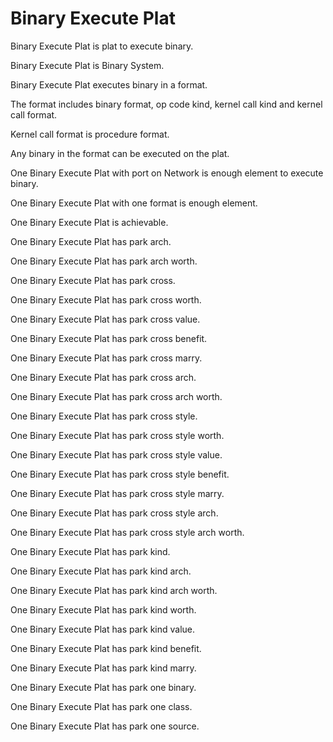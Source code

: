 # Binary Execute Plat

Binary Execute Plat is plat to execute binary.

Binary Execute Plat is Binary System.

Binary Execute Plat executes binary in a format.

The format includes binary format, op code kind, kernel call kind and kernel call format.

Kernel call format is procedure format.

Any binary in the format can be executed on the plat.

One Binary Execute Plat with port on Network is enough element to execute binary.

One Binary Execute Plat with one format is enough element.

One Binary Execute Plat is achievable.

One Binary Execute Plat has park arch.

One Binary Execute Plat has park arch worth.

One Binary Execute Plat has park cross.

One Binary Execute Plat has park cross worth.

One Binary Execute Plat has park cross value.

One Binary Execute Plat has park cross benefit.

One Binary Execute Plat has park cross marry.

One Binary Execute Plat has park cross arch.

One Binary Execute Plat has park cross arch worth.

One Binary Execute Plat has park cross style.

One Binary Execute Plat has park cross style worth.

One Binary Execute Plat has park cross style value.

One Binary Execute Plat has park cross style benefit.

One Binary Execute Plat has park cross style marry.

One Binary Execute Plat has park cross style arch.

One Binary Execute Plat has park cross style arch worth.

One Binary Execute Plat has park kind.

One Binary Execute Plat has park kind arch.

One Binary Execute Plat has park kind arch worth.

One Binary Execute Plat has park kind worth.

One Binary Execute Plat has park kind value.

One Binary Execute Plat has park kind benefit.

One Binary Execute Plat has park kind marry.

One Binary Execute Plat has park one binary.

One Binary Execute Plat has park one class.

One Binary Execute Plat has park one source.